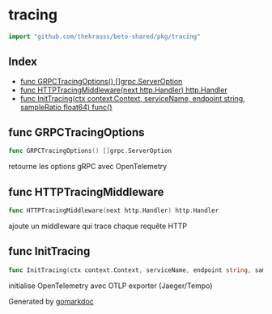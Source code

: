 <!-- Code generated by gomarkdoc. DO NOT EDIT -->

# tracing

```go
import "github.com/thekrauss/beto-shared/pkg/tracing"
```

## Index

- [func GRPCTracingOptions\(\) \[\]grpc.ServerOption](<#GRPCTracingOptions>)
- [func HTTPTracingMiddleware\(next http.Handler\) http.Handler](<#HTTPTracingMiddleware>)
- [func InitTracing\(ctx context.Context, serviceName, endpoint string, sampleRatio float64\) func\(\)](<#InitTracing>)


<a name="GRPCTracingOptions"></a>
## func GRPCTracingOptions

```go
func GRPCTracingOptions() []grpc.ServerOption
```

retourne les options gRPC avec OpenTelemetry

<a name="HTTPTracingMiddleware"></a>
## func HTTPTracingMiddleware

```go
func HTTPTracingMiddleware(next http.Handler) http.Handler
```

ajoute un middleware qui trace chaque requête HTTP

<a name="InitTracing"></a>
## func InitTracing

```go
func InitTracing(ctx context.Context, serviceName, endpoint string, sampleRatio float64) func()
```

initialise OpenTelemetry avec OTLP exporter \(Jaeger/Tempo\)

Generated by [gomarkdoc](<https://github.com/princjef/gomarkdoc>)
